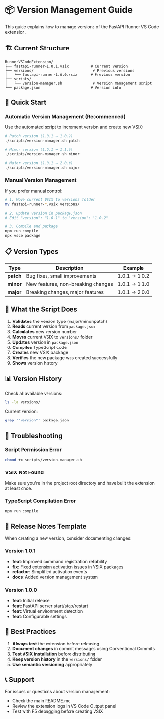 # 📦 Version Management Guide

This guide explains how to manage versions of the FastAPI Runner VS Code extension.

## 🏗️ Current Structure

```
RunnerVSCodeExtension/
├── fastapi-runner-1.0.1.vsix          # Current version
├── versions/                           # Previous versions
│   └── fastapi-runner-1.0.0.vsix      # Previous version
├── scripts/
│   └── version-manager.sh              # Version management script
└── package.json                       # Version info
```

## 🚀 Quick Start

### Automatic Version Management (Recommended)

Use the automated script to increment version and create new VSIX:

```bash
# Patch version (1.0.1 → 1.0.2)
./scripts/version-manager.sh patch

# Minor version (1.0.1 → 1.1.0)
./scripts/version-manager.sh minor

# Major version (1.0.1 → 2.0.0)
./scripts/version-manager.sh major
```

### Manual Version Management

If you prefer manual control:

```bash
# 1. Move current VSIX to versions folder
mv fastapi-runner-*.vsix versions/

# 2. Update version in package.json
# Edit "version": "1.0.1" to "version": "1.0.2"

# 3. Compile and package
npm run compile
npx vsce package
```

## 📋 Version Types

| Type | Description | Example |
|------|-------------|---------|
| **patch** | Bug fixes, small improvements | 1.0.1 → 1.0.2 |
| **minor** | New features, non-breaking changes | 1.0.1 → 1.1.0 |
| **major** | Breaking changes, major features | 1.0.1 → 2.0.0 |

## 🎯 What the Script Does

1. **Validates** the version type (major/minor/patch)
2. **Reads** current version from `package.json`
3. **Calculates** new version number
4. **Moves** current VSIX to `versions/` folder
5. **Updates** version in `package.json`
6. **Compiles** TypeScript code
7. **Creates** new VSIX package
8. **Verifies** the new package was created successfully
9. **Shows** version history

## 📊 Version History

Check all available versions:

```bash
ls -la versions/
```

Current version:
```bash
grep '"version"' package.json
```

## 🔧 Troubleshooting

### Script Permission Error
```bash
chmod +x scripts/version-manager.sh
```

### VSIX Not Found
Make sure you're in the project root directory and have built the extension at least once.

### TypeScript Compilation Error
```bash
npm run compile
```

## 📝 Release Notes Template

When creating a new version, consider documenting changes:

### Version 1.0.1
- **feat**: Improved command registration reliability
- **fix**: Fixed extension activation issues in VSIX packages
- **refactor**: Simplified activation events
- **docs**: Added version management system

### Version 1.0.0
- **feat**: Initial release
- **feat**: FastAPI server start/stop/restart
- **feat**: Virtual environment detection
- **feat**: Configurable settings

## 🎉 Best Practices

1. **Always test** the extension before releasing
2. **Document changes** in commit messages using Conventional Commits
3. **Test VSIX installation** before distributing
4. **Keep version history** in the `versions/` folder
5. **Use semantic versioning** appropriately

## 📞 Support

For issues or questions about version management:
- Check the main README.md
- Review the extension logs in VS Code Output panel
- Test with F5 debugging before creating VSIX 